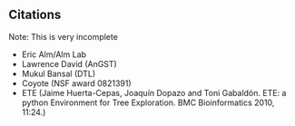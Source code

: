 Citations
---------

Note: This is very incomplete

 - Eric Alm/Alm Lab
 - Lawrence David (AnGST)
 - Mukul Bansal (DTL)
 - Coyote (NSF award 0821391)
 - ETE (Jaime Huerta-Cepas, Joaquín Dopazo and Toni Gabaldón. ETE: a python Environment for Tree Exploration. BMC Bioinformatics 2010, 11:24.)

